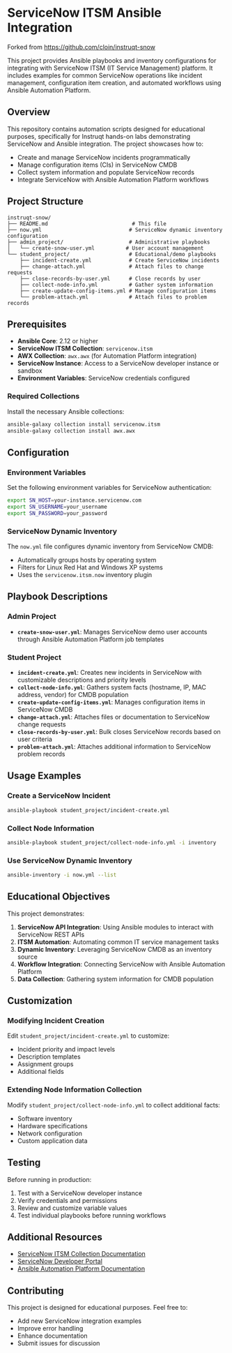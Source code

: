 # ServiceNow ITSM Ansible Integration

Forked from https://github.com/cloin/instruqt-snow

This project provides Ansible playbooks and inventory configurations for integrating with ServiceNow ITSM (IT Service Management) platform. It includes examples for common ServiceNow operations like incident management, configuration item creation, and automated workflows using Ansible Automation Platform.

## Overview

This repository contains automation scripts designed for educational purposes, specifically for Instruqt hands-on labs demonstrating ServiceNow and Ansible integration. The project showcases how to:

- Create and manage ServiceNow incidents programmatically
- Manage configuration items (CIs) in ServiceNow CMDB
- Collect system information and populate ServiceNow records
- Integrate ServiceNow with Ansible Automation Platform workflows

## Project Structure

```text
instruqt-snow/
├── README.md                           # This file
├── now.yml                            # ServiceNow dynamic inventory configuration
├── admin_project/                     # Administrative playbooks
│   └── create-snow-user.yml          # User account management
└── student_project/                   # Educational/demo playbooks
    ├── incident-create.yml            # Create ServiceNow incidents
    ├── change-attach.yml              # Attach files to change requests
    ├── close-records-by-user.yml      # Close records by user
    ├── collect-node-info.yml          # Gather system information
    ├── create-update-config-items.yml # Manage configuration items
    └── problem-attach.yml             # Attach files to problem records
```

## Prerequisites

- **Ansible Core**: 2.12 or higher
- **ServiceNow ITSM Collection**: `servicenow.itsm`
- **AWX Collection**: `awx.awx` (for Automation Platform integration)
- **ServiceNow Instance**: Access to a ServiceNow developer instance or sandbox
- **Environment Variables**: ServiceNow credentials configured

### Required Collections

Install the necessary Ansible collections:

```bash
ansible-galaxy collection install servicenow.itsm
ansible-galaxy collection install awx.awx
```

## Configuration

### Environment Variables

Set the following environment variables for ServiceNow authentication:

```bash
export SN_HOST=your-instance.servicenow.com
export SN_USERNAME=your_username
export SN_PASSWORD=your_password
```

### ServiceNow Dynamic Inventory

The `now.yml` file configures dynamic inventory from ServiceNow CMDB:

- Automatically groups hosts by operating system
- Filters for Linux Red Hat and Windows XP systems
- Uses the `servicenow.itsm.now` inventory plugin

## Playbook Descriptions

### Admin Project

- **`create-snow-user.yml`**: Manages ServiceNow demo user accounts through Ansible Automation Platform job templates

### Student Project

- **`incident-create.yml`**: Creates new incidents in ServiceNow with customizable descriptions and priority levels
- **`collect-node-info.yml`**: Gathers system facts (hostname, IP, MAC address, vendor) for CMDB population
- **`create-update-config-items.yml`**: Manages configuration items in ServiceNow CMDB
- **`change-attach.yml`**: Attaches files or documentation to ServiceNow change requests
- **`close-records-by-user.yml`**: Bulk closes ServiceNow records based on user criteria
- **`problem-attach.yml`**: Attaches additional information to ServiceNow problem records

## Usage Examples

### Create a ServiceNow Incident

```bash
ansible-playbook student_project/incident-create.yml
```

### Collect Node Information

```bash
ansible-playbook student_project/collect-node-info.yml -i inventory
```

### Use ServiceNow Dynamic Inventory

```bash
ansible-inventory -i now.yml --list
```

## Educational Objectives

This project demonstrates:

1. **ServiceNow API Integration**: Using Ansible modules to interact with ServiceNow REST APIs
2. **ITSM Automation**: Automating common IT service management tasks
3. **Dynamic Inventory**: Leveraging ServiceNow CMDB as an inventory source
4. **Workflow Integration**: Connecting ServiceNow with Ansible Automation Platform
5. **Data Collection**: Gathering system information for CMDB population

## Customization

### Modifying Incident Creation

Edit `student_project/incident-create.yml` to customize:

- Incident priority and impact levels
- Description templates
- Assignment groups
- Additional fields

### Extending Node Information Collection

Modify `student_project/collect-node-info.yml` to collect additional facts:

- Software inventory
- Hardware specifications
- Network configuration
- Custom application data

## Testing

Before running in production:

1. Test with a ServiceNow developer instance
2. Verify credentials and permissions
3. Review and customize variable values
4. Test individual playbooks before running workflows

## Additional Resources

- [ServiceNow ITSM Collection Documentation](https://docs.ansible.com/ansible/latest/collections/servicenow/itsm/)
- [ServiceNow Developer Portal](https://developer.servicenow.com/)
- [Ansible Automation Platform Documentation](https://docs.ansible.com/automation-controller/)

## Contributing

This project is designed for educational purposes. Feel free to:

- Add new ServiceNow integration examples
- Improve error handling
- Enhance documentation
- Submit issues for discussion
